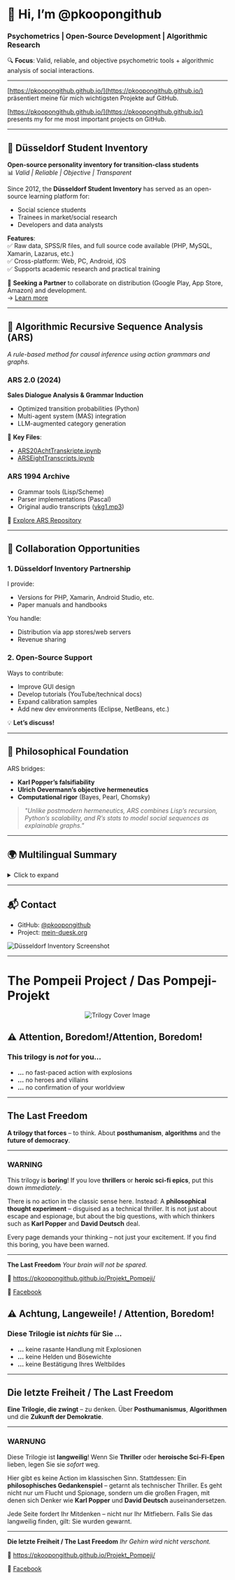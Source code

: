 
# 👋 Hi, I’m @pkoopongithub  

### Psychometrics | Open-Source Development | Algorithmic Research  
🔍 **Focus**: Valid, reliable, and objective psychometric tools + algorithmic analysis of social interactions.  

---

[https://pkoopongithub.github.io/](https://pkoopongithub.github.io/) präsentiert meine für mich wichtigsten Projekte auf GitHub.

[https://pkoopongithub.github.io/](https://pkoopongithub.github.io/) presents my for me most important projects on GitHub.

---

## 🌟 **Düsseldorf Student Inventory**  
**Open-source personality inventory for transition-class students**  
📊 *Valid | Reliable | Objective | Transparent*  

Since 2012, the **Düsseldorf Student Inventory** has served as an open-source learning platform for:  
- Social science students  
- Trainees in market/social research  
- Developers and data analysts  

**Features**:  
✅ Raw data, SPSS/R files, and full source code available (PHP, MySQL, Xamarin, Lazarus, etc.)  
✅ Cross-platform: Web, PC, Android, iOS  
✅ Supports academic research and practical training  

📌 **Seeking a Partner** to collaborate on distribution (Google Play, App Store, Amazon) and development.  
→ [Learn more](https://mein-duesk.org)  

---

## 🧠 **Algorithmic Recursive Sequence Analysis (ARS)**  
*A rule-based method for causal inference using action grammars and graphs.*  

### **ARS 2.0 (2024)**  
**Sales Dialogue Analysis & Grammar Induction**  
- Optimized transition probabilities (Python)  
- Multi-agent system (MAS) integration  
- LLM-augmented category generation  

📂 **Key Files**:  
- [ARS20AchtTranskripte.ipynb](https://github.com/pkoopongithub/algorithmisch-rekursive-sequenzanalyse/blob/main/ARS20AchtTranskripte.ipynb)  
- [ARSEightTranscripts.ipynb](https://github.com/pkoopongithub/algorithmisch-rekursive-sequenzanalyse/blob/main/ARSEightTranscripts.ipynb) 

### **ARS 1994 Archive**  
- Grammar tools (Lisp/Scheme)  
- Parser implementations (Pascal)  
- Original audio transcripts ([vkg1.mp3](https://github.com/pkoopongithub/algorithmisch-rekursive-sequenzanalyse/blob/main/vkg1.mp3))  

🔗 [Explore ARS Repository](https://github.com/pkoopongithub/algorithmisch-rekursive-sequenzanalyse)  

---

## 🤝 **Collaboration Opportunities**  
### **1. Düsseldorf Inventory Partnership**  
I provide:  
- Versions for PHP, Xamarin, Android Studio, etc.  
- Paper manuals and handbooks
  
You handle:  
- Distribution via app stores/web servers  
- Revenue sharing  

### **2. Open-Source Support**  
Ways to contribute:  
- Improve GUI design  
- Develop tutorials (YouTube/technical docs)  
- Expand calibration samples  
- Add new dev environments (Eclipse, NetBeans, etc.)  

💡 **Let’s discuss!**  

---

## 📜 **Philosophical Foundation**  
ARS bridges:  
- **Karl Popper’s falsifiability**  
- **Ulrich Oevermann’s objective hermeneutics**  
- **Computational rigor** (Bayes, Pearl, Chomsky)  

> *"Unlike postmodern hermeneutics, ARS combines Lisp’s recursion, Python’s scalability, and R’s stats to model social sequences as explainable graphs."*  

---

## 🌍 **Multilingual Summary**  
<details>
<summary>Click to expand</summary>

### **English**  
Seeking partners for open-source psychometric tools and ARS development.  

### **Français**  
Recherche de collaborateurs pour des inventaires de personnalité open-source.  

### **Español**  
Modelos de gramática accional para análisis de diálogos.  

### **中文**  
开源性心理测量工具开发合作。  
</details>

---

## 📬 **Contact**  
- GitHub: [@pkoopongithub](https://github.com/pkoopongithub)  
- Project: [mein-duesk.org](https://mein-duesk.org)  

![Düsseldorf Inventory Screenshot](./profilans.png)  



-----


# The Pompeii Project / Das Pompeji-Projekt
<p align="center">
  <img src="Trilogie.png" alt="Trilogy Cover Image">
</p>


## **⚠️ Attention, Boredom!/Attention, Boredom!**

### This trilogy is *not* for you…

* **…** no fast-paced action with explosions
* **…** no heroes and villains
* **…** no confirmation of your worldview

---

## **The Last Freedom**

**A trilogy that forces** – to think.
About **posthumanism**, **algorithms** and the **future of democracy**.

---

### **WARNING**

This trilogy is **boring**!
If you love **thrillers** or **heroic sci-fi epics**, put this down *immediately*.

There is no action in the classic sense here.
Instead: A **philosophical thought experiment** – disguised as a technical thriller.
It is not just about escape and espionage, but about the big questions,
with which thinkers such as **Karl Popper** and **David Deutsch** deal.

Every page demands your thinking – not just your excitement.
If you find this boring, you have been warned.

---

**The Last Freedom**
*Your brain will not be spared.*

🔗 https://pkoopongithub.github.io/Projekt_Pompeji/

🔗 [Facebook](https://www.facebook.com/profile.php?id=61582087610370)







## **⚠️ Achtung, Langeweile! / Attention, Boredom!**

### Diese Trilogie ist *nichts* für Sie …

* **…** keine rasante Handlung mit Explosionen
* **…** keine Helden und Bösewichte
* **…** keine Bestätigung Ihres Weltbildes

---

## **Die letzte Freiheit / The Last Freedom**

**Eine Trilogie, die zwingt** – zu denken.
Über **Posthumanismus**, **Algorithmen** und die **Zukunft der Demokratie**.

---

### **WARNUNG**

Diese Trilogie ist **langweilig**!
Wenn Sie **Thriller** oder **heroische Sci-Fi-Epen** lieben, legen Sie sie *sofort* weg.

Hier gibt es keine Action im klassischen Sinn.
Stattdessen: Ein **philosophisches Gedankenspiel** – getarnt als technischer Thriller.
Es geht nicht nur um Flucht und Spionage, sondern um die großen Fragen,
mit denen sich Denker wie **Karl Popper** und **David Deutsch** auseinandersetzen.

Jede Seite fordert Ihr Mitdenken – nicht nur Ihr Mitfiebern.
Falls Sie das langweilig finden, gilt: Sie wurden gewarnt.

---

**Die letzte Freiheit / The Last Freedom**
*Ihr Gehirn wird nicht verschont.*

🔗 https://pkoopongithub.github.io/Projekt_Pompeji/

🔗 [Facebook](https://www.facebook.com/profile.php?id=61582087610370)



